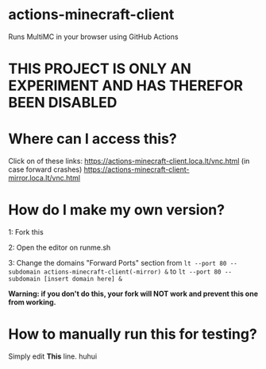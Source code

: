 # actions-minecraft-client
Runs MultiMC in your browser using GitHub Actions

# THIS PROJECT IS ONLY AN EXPERIMENT AND HAS THEREFOR BEEN DISABLED

# Where can I access this?
Click on of these links:  https://actions-minecraft-client.loca.lt/vnc.html
(in case forward crashes) https://actions-minecraft-client-mirror.loca.lt/vnc.html

# How do I make my own version?
1: Fork this

2: Open the editor on runme.sh

3: Change the domains "Forward Ports" section from ``lt --port 80 --subdomain actions-minecraft-client(-mirror) &`` to ``lt --port 80 --subdomain [insert domain here] &``

**Warning: if you don't do this, your fork will NOT work and prevent this one from working.**

# How to manually run this for testing?
Simply edit **This** line. huhui

